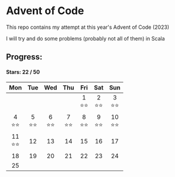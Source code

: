 # Advent of Code

This repo contains my attempt at this year's Advent of Code (2023)

I will try and do some problems (probably not all of them) in Scala

## Progress:
#### Stars: 22 / 50
|        Mon         |        Tue        |        Wed        |        Thu        |        Fri        |        Sat        |        Sun         |
|:------------------:|:-----------------:|:-----------------:|:-----------------:|:-----------------:|:-----------------:|:------------------:|
|                    |                   |                   |                   | 1<br>:star::star: | 2<br>:star::star: | 3<br>:star::star:  |
| 4<br>:star::star:  | 5<br>:star::star: | 6<br>:star::star: | 7<br>:star::star: | 8<br>:star::star: | 9<br>:star::star: | 10<br>:star::star: |
| 11<br>:star::star: |        12         |        13         |        14         |        15         |        16         |         17         |
|         18         |        19         |        20         |        21         |        22         |        23         |         24         |
|         25         |                   |                   |                   |                   |                   |                    |